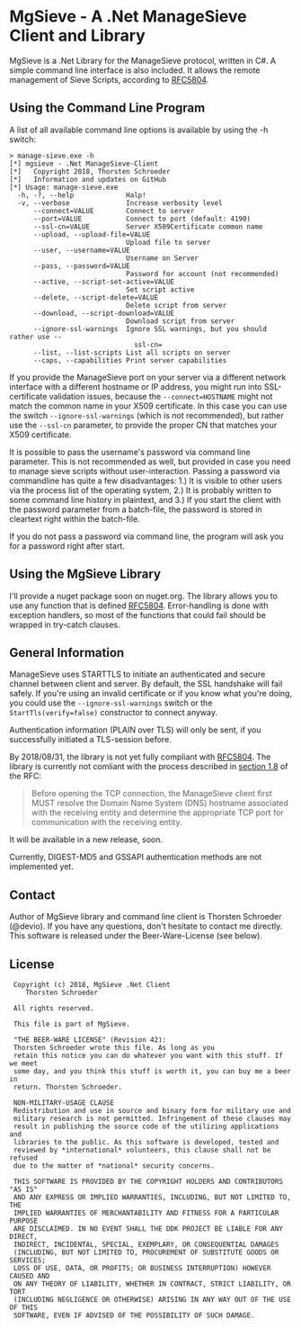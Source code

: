# MgSieve - A .Net ManageSieve Client and Library

MgSieve is a .Net Library for the ManageSieve protocol, written in C#. A simple command line interface is also included. It allows the remote management of Sieve Scripts, according to [RFC5804](https://tools.ietf.org/html/rfc5804).

## Using the Command Line Program

A list of all available command line options is available by using the -h switch:

```
> manage-sieve.exe -h
[*] mgsieve - .Net ManageSieve-Client
[*]   Copyright 2018, Thorsten Schroeder
[*]   Information and updates on GitHub
[*] Usage: manage-sieve.exe
  -h, -?, --help             Halp!
  -v, --verbose              Increase verbosity level
      --connect=VALUE        Connect to server
      --port=VALUE           Connect to port (default: 4190)
      --ssl-cn=VALUE         Server X509Certificate common name
      --upload, --upload-file=VALUE
                             Upload file to server
      --user, --username=VALUE
                             Username on Server
      --pass, --password=VALUE
                             Password for account (not recommended)
      --active, --script-set-active=VALUE
                             Set script active
      --delete, --script-delete=VALUE
                             Delete script from server
      --download, --script-download=VALUE
                             Download script from server
      --ignore-ssl-warnings  Ignore SSL warnings, but you should rather use --
                               ssl-cn=
      --list, --list-scripts List all scripts on server
      --caps, --capabilities Print server capabilities
```

If you provide the ManageSieve port on your server via a different network interface with a different hostname or IP address, you might run into SSL-certificate validation issues, because the `--connect=HOSTNAME` might not match the common name in your X509 certificate. In this case you can use the switch `--ignore-ssl-warnings` (which is not recommended), but rather use the `--ssl-cn` parameter, to provide the proper CN that matches your X509 certificate. 

It is possible to pass the username's password via command line parameter. This is not recommended as well, but provided in case you need to manage sieve scripts without user-interaction. Passing a password via commandline has quite a few disadvantages: 1.) It is visible to other users via the process list of the operating system, 2.) It is probably written to some command line history in plaintext, and 3.) If you start the client with the password parameter from a batch-file, the password is stored in cleartext right within the batch-file.

If you do not pass a password via command line, the program will ask you for a password right after start.

## Using the MgSieve Library

I'll provide a nuget package soon on nuget.org. The library allows you to use any function that is defined [RFC5804](https://tools.ietf.org/html/rfc5804). Error-handling is done with exception handlers, so most of the functions that could fail should be wrapped in try-catch clauses.

## General Information

ManageSieve uses STARTTLS to initiate an authenticated and secure channel between client and server. By default, the SSL handshake will fail safely. If you're using an invalid certificate or if you know what you're doing, you could use the `--ignore-ssl-warnings` switch or the `StartTls(verify=false)` constructor to connect anyway.

Authentication information (PLAIN over TLS) will only be sent, if you successfully initiated a TLS-session before.

By 2018/08/31, the library is not yet fully compliant with [RFC5804](https://tools.ietf.org/html/rfc5804). The library is currently not comliant with the process described in [section 1.8](https://tools.ietf.org/html/rfc5804#section-1.8) of the RFC:

>   Before opening the TCP connection, the ManageSieve client first MUST
>   resolve the Domain Name System (DNS) hostname associated with the
>   receiving entity and determine the appropriate TCP port for
>   communication with the receiving entity.

It will be available in a new release, soon.

Currently, DIGEST-MD5 and GSSAPI authentication methods are not implemented yet.

## Contact

Author of MgSieve library and command line client is Thorsten Schroeder (@devio). If you have any questions, don't hesitate to contact me directly.
This software is released under the Beer-Ware-License (see below).

## License

```
 Copyright (c) 2018, MgSieve .Net Client
    Thorsten Schroeder 
 
 All rights reserved.
 
 This file is part of MgSieve.
 
 "THE BEER-WARE LICENSE" (Revision 42):
 Thorsten Schroeder wrote this file. As long as you
 retain this notice you can do whatever you want with this stuff. If we meet
 some day, and you think this stuff is worth it, you can buy me a beer in
 return. Thorsten Schroeder.
 
 NON-MILITARY-USAGE CLAUSE
 Redistribution and use in source and binary form for military use and
 military research is not permitted. Infringement of these clauses may
 result in publishing the source code of the utilizing applications and
 libraries to the public. As this software is developed, tested and
 reviewed by *international* volunteers, this clause shall not be refused
 due to the matter of *national* security concerns.
 
 THIS SOFTWARE IS PROVIDED BY THE COPYRIGHT HOLDERS AND CONTRIBUTORS "AS IS"
 AND ANY EXPRESS OR IMPLIED WARRANTIES, INCLUDING, BUT NOT LIMITED TO, THE
 IMPLIED WARRANTIES OF MERCHANTABILITY AND FITNESS FOR A PARTICULAR PURPOSE
 ARE DISCLAIMED. IN NO EVENT SHALL THE DDK PROJECT BE LIABLE FOR ANY DIRECT,
 INDIRECT, INCIDENTAL, SPECIAL, EXEMPLARY, OR CONSEQUENTIAL DAMAGES
 (INCLUDING, BUT NOT LIMITED TO, PROCUREMENT OF SUBSTITUTE GOODS OR SERVICES;
 LOSS OF USE, DATA, OR PROFITS; OR BUSINESS INTERRUPTION) HOWEVER CAUSED AND
 ON ANY THEORY OF LIABILITY, WHETHER IN CONTRACT, STRICT LIABILITY, OR TORT
 (INCLUDING NEGLIGENCE OR OTHERWISE) ARISING IN ANY WAY OUT OF THE USE OF THIS
 SOFTWARE, EVEN IF ADVISED OF THE POSSIBILITY OF SUCH DAMAGE.
```

